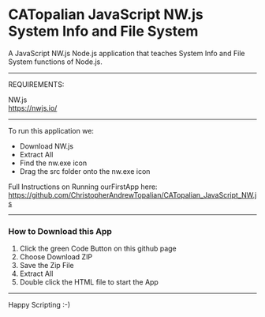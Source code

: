 # CATopalian JavaScript NW.js System Info and File System
A JavaScript NW.js Node.js application that teaches System Info and File System functions of Node.js.

---

REQUIREMENTS:

NW.js  
https://nwjs.io/  

---

To run this application we:
* Download NW.js
* Extract All
* Find the nw.exe icon
* Drag the src folder onto the nw.exe icon  

Full Instructions on Running ourFirstApp here: https://github.com/ChristopherAndrewTopalian/CATopalian_JavaScript_NW.js

---

### How to Download this App
1. Click the green Code Button on this github page
2. Choose Download ZIP
3. Save the Zip File
4. Extract All
5. Double click the HTML file to start the App

---

Happy Scripting :-)

